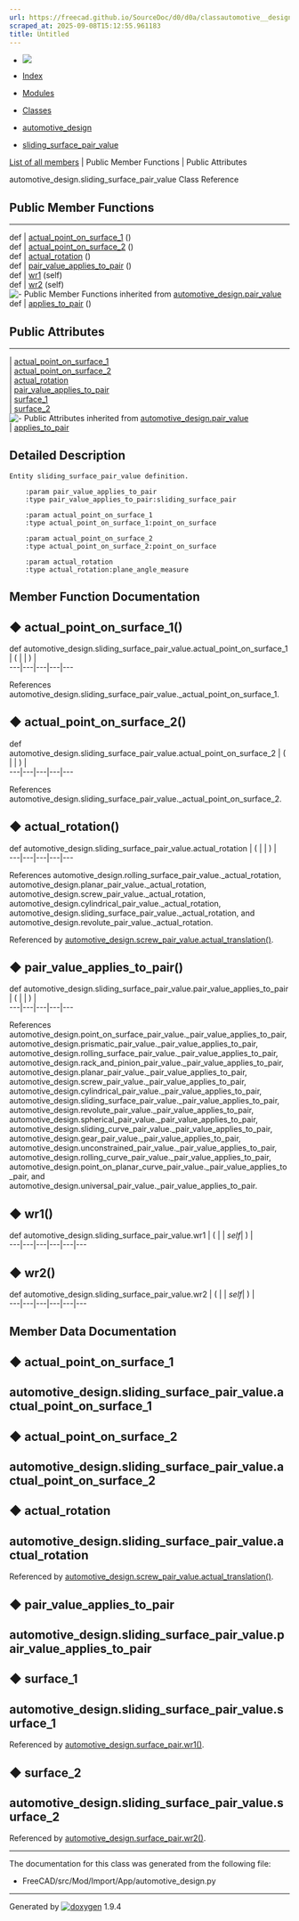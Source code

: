 ```yaml
---
url: https://freecad.github.io/SourceDoc/d0/d0a/classautomotive__design_1_1sliding__surface__pair__value.html
scraped_at: 2025-09-08T15:12:55.961183
title: Untitled
---
```


  * [ ![](https://www.freecad.org/svg/logo-freecad.svg) ](https://freecadweb.org "FreeCAD")
  * [Index](../../index.html "Index")
  * [Modules](../../modules.html "Modules list")
  * [Classes](../../annotated.html "Annotated list")

  * [automotive_design](../../d4/ddf/namespaceautomotive__design.html)
  * [sliding_surface_pair_value](../../d0/d0a/classautomotive__design_1_1sliding__surface__pair__value.html)

[List of all members](../../d5/d6c/classautomotive__design_1_1sliding__surface__pair__value-members.html) | Public Member Functions | Public Attributes

automotive_design.sliding_surface_pair_value Class Reference

##  Public Member Functions  
  
---  
def | [actual_point_on_surface_1](../../d0/d0a/classautomotive__design_1_1sliding__surface__pair__value.html#a0cfa43d532cb335ac8fc627462a5534a) ()  
def | [actual_point_on_surface_2](../../d0/d0a/classautomotive__design_1_1sliding__surface__pair__value.html#abe5d090a9b901e7130f370ce3dde915a) ()  
def | [actual_rotation](../../d0/d0a/classautomotive__design_1_1sliding__surface__pair__value.html#a99ef0c47956f88346521af711f5d8f81) ()  
def | [pair_value_applies_to_pair](../../d0/d0a/classautomotive__design_1_1sliding__surface__pair__value.html#a60090794485bfa9f21d815038848b721) ()  
def | [wr1](../../d0/d0a/classautomotive__design_1_1sliding__surface__pair__value.html#a6db0e794c25df693f4b2a904a45dccfa) (self)  
def | [wr2](../../d0/d0a/classautomotive__design_1_1sliding__surface__pair__value.html#a85dc5d776df4073b7db2b172f30d5afb) (self)  
![-](../../closed.png) Public Member Functions inherited from
[automotive_design.pair_value](../../db/de8/classautomotive__design_1_1pair__value.html)  
def | [applies_to_pair](../../db/de8/classautomotive__design_1_1pair__value.html#ac72d51f14b9a115645f17d03853905b0) ()  
  
##  Public Attributes  
  
---  
|
[actual_point_on_surface_1](../../d0/d0a/classautomotive__design_1_1sliding__surface__pair__value.html#a2c3fb069d1cd620fdc9f29428a00322f)  
|
[actual_point_on_surface_2](../../d0/d0a/classautomotive__design_1_1sliding__surface__pair__value.html#a9e2cb0826f374afbffcfd45abf02d4ca)  
|
[actual_rotation](../../d0/d0a/classautomotive__design_1_1sliding__surface__pair__value.html#adaa57bee87d2f908452c500b1f4204fa)  
|
[pair_value_applies_to_pair](../../d0/d0a/classautomotive__design_1_1sliding__surface__pair__value.html#adf15f6d9932019df2a945dfe93c7501a)  
|
[surface_1](../../d0/d0a/classautomotive__design_1_1sliding__surface__pair__value.html#adc83a9ddcba0766605d9d795791d3afd)  
|
[surface_2](../../d0/d0a/classautomotive__design_1_1sliding__surface__pair__value.html#a84074875831f92befc31e35634a64011)  
![-](../../closed.png) Public Attributes inherited from
[automotive_design.pair_value](../../db/de8/classautomotive__design_1_1pair__value.html)  
|
[applies_to_pair](../../db/de8/classautomotive__design_1_1pair__value.html#a106ebf8650036d6170ceb14ab03178be)  
  
## Detailed Description

    
    
    Entity sliding_surface_pair_value definition.
    
        :param pair_value_applies_to_pair
        :type pair_value_applies_to_pair:sliding_surface_pair
    
        :param actual_point_on_surface_1
        :type actual_point_on_surface_1:point_on_surface
    
        :param actual_point_on_surface_2
        :type actual_point_on_surface_2:point_on_surface
    
        :param actual_rotation
        :type actual_rotation:plane_angle_measure

## Member Function Documentation

## ◆ actual_point_on_surface_1()

def automotive_design.sliding_surface_pair_value.actual_point_on_surface_1  | ( | | ) |   
---|---|---|---|---  
  
References
automotive_design.sliding_surface_pair_value._actual_point_on_surface_1.

## ◆ actual_point_on_surface_2()

def automotive_design.sliding_surface_pair_value.actual_point_on_surface_2  | ( | | ) |   
---|---|---|---|---  
  
References
automotive_design.sliding_surface_pair_value._actual_point_on_surface_2.

## ◆ actual_rotation()

def automotive_design.sliding_surface_pair_value.actual_rotation  | ( | | ) |   
---|---|---|---|---  
  
References automotive_design.rolling_surface_pair_value._actual_rotation,
automotive_design.planar_pair_value._actual_rotation,
automotive_design.screw_pair_value._actual_rotation,
automotive_design.cylindrical_pair_value._actual_rotation,
automotive_design.sliding_surface_pair_value._actual_rotation, and
automotive_design.revolute_pair_value._actual_rotation.

Referenced by
[automotive_design.screw_pair_value.actual_translation()](../../de/d90/classautomotive__design_1_1screw__pair__value.html#a8669a1a3468644eae5316a4e8da63891).

## ◆ pair_value_applies_to_pair()

def automotive_design.sliding_surface_pair_value.pair_value_applies_to_pair  | ( | | ) |   
---|---|---|---|---  
  
References
automotive_design.point_on_surface_pair_value._pair_value_applies_to_pair,
automotive_design.prismatic_pair_value._pair_value_applies_to_pair,
automotive_design.rolling_surface_pair_value._pair_value_applies_to_pair,
automotive_design.rack_and_pinion_pair_value._pair_value_applies_to_pair,
automotive_design.planar_pair_value._pair_value_applies_to_pair,
automotive_design.screw_pair_value._pair_value_applies_to_pair,
automotive_design.cylindrical_pair_value._pair_value_applies_to_pair,
automotive_design.sliding_surface_pair_value._pair_value_applies_to_pair,
automotive_design.revolute_pair_value._pair_value_applies_to_pair,
automotive_design.spherical_pair_value._pair_value_applies_to_pair,
automotive_design.sliding_curve_pair_value._pair_value_applies_to_pair,
automotive_design.gear_pair_value._pair_value_applies_to_pair,
automotive_design.unconstrained_pair_value._pair_value_applies_to_pair,
automotive_design.rolling_curve_pair_value._pair_value_applies_to_pair,
automotive_design.point_on_planar_curve_pair_value._pair_value_applies_to_pair,
and automotive_design.universal_pair_value._pair_value_applies_to_pair.

## ◆ wr1()

def automotive_design.sliding_surface_pair_value.wr1  | ( |  | _self_| ) |   
---|---|---|---|---|---  
  
## ◆ wr2()

def automotive_design.sliding_surface_pair_value.wr2  | ( |  | _self_| ) |   
---|---|---|---|---|---  
  
## Member Data Documentation

## ◆ actual_point_on_surface_1

automotive_design.sliding_surface_pair_value.actual_point_on_surface_1  
---  
  
## ◆ actual_point_on_surface_2

automotive_design.sliding_surface_pair_value.actual_point_on_surface_2  
---  
  
## ◆ actual_rotation

automotive_design.sliding_surface_pair_value.actual_rotation  
---  
  
Referenced by
[automotive_design.screw_pair_value.actual_translation()](../../de/d90/classautomotive__design_1_1screw__pair__value.html#a8669a1a3468644eae5316a4e8da63891).

## ◆ pair_value_applies_to_pair

automotive_design.sliding_surface_pair_value.pair_value_applies_to_pair  
---  
  
## ◆ surface_1

automotive_design.sliding_surface_pair_value.surface_1  
---  
  
Referenced by
[automotive_design.surface_pair.wr1()](../../d3/d78/classautomotive__design_1_1surface__pair.html#a4e29aa1ef1ee68a84f0448f2535103e1).

## ◆ surface_2

automotive_design.sliding_surface_pair_value.surface_2  
---  
  
Referenced by
[automotive_design.surface_pair.wr2()](../../d3/d78/classautomotive__design_1_1surface__pair.html#ac70a19c48959c1ce8a4b2423f45373fc).

* * *

The documentation for this class was generated from the following file:

  * FreeCAD/src/Mod/Import/App/automotive_design.py

* * *

Generated by
[![doxygen](../../doxygen.svg)](https://www.doxygen.org/index.html) 1.9.4

